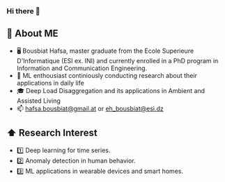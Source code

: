 ### Hi there 👋 


## :book: About ME
- 🖥 Bousbiat Hafsa, master graduate from the Ecole Superieure D'Informatique (ESI ex. INI) and currently enrolled in a PhD program in Information and Communication Engineering.
- 💼 ML enthousiast continiously conducting research about their applications in daily life
- 🎓 Deep Load Disaggregation and its applications in Ambient and Assisted Living
- :mailbox: hafsa.bousbiat@gmail.at or eh_bousbiat@esi.dz  

## ⬆ Research Interest
- :one: Deep learning for time series.
- :two: Anomaly detection in human behavior.
- :three: ML applications in wearable devices and smart homes.



